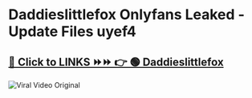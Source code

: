 
 # Daddieslittlefox Onlyfans Leaked - Update Files uyef4

## <h2><a href="https://clipsfans.com/Daddieslittlefox&ref=git">🔗 Click to LINKS ⏩⏩ 👉 🟢 Daddieslittlefox </a></h2>

<a href="https://clipsfans.com/Daddieslittlefox&ref=git" rel="nofollow" data-target="animated-image.originalLink"><img src="https://i.ibb.co.com/xMMVF88/686577567.gif" alt="Viral Video Original" style="max-width: 100%; display: inline-block;" data-target="animated-image.originalImage"></a>

